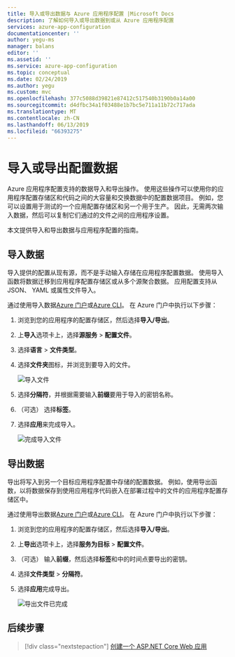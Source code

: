```yaml
---
title: 导入或导出数据与 Azure 应用程序配置 |Microsoft Docs
description: 了解如何导入或导出数据到或从 Azure 应用程序配置
services: azure-app-configuration
documentationcenter: ''
author: yegu-ms
manager: balans
editor: ''
ms.assetid: ''
ms.service: azure-app-configuration
ms.topic: conceptual
ms.date: 02/24/2019
ms.author: yegu
ms.custom: mvc
ms.openlocfilehash: 377c5088d39821e87412c517540b3190b0a14a00
ms.sourcegitcommit: d4dfbc34a1f03488e1b7bc5e711a11b72c717ada
ms.translationtype: MT
ms.contentlocale: zh-CN
ms.lasthandoff: 06/13/2019
ms.locfileid: "66393275"
---
```

# <a name="import-or-export-configuration-data"></a>导入或导出配置数据

Azure 应用程序配置支持的数据导入和导出操作。 使用这些操作可以使用你的应用程序配置存储区和代码之间的大容量和交换数据中的配置数据项目。 例如，您可以设置用于测试的一个应用配置存储区和另一个用于生产。 因此，无需两次输入数据，然后可以复制它们通过的文件之间的应用程序设置。

本文提供导入和导出数据与应用程序配置的指南。

## <a name="import-data"></a>导入数据

导入提供的配置从现有源，而不是手动输入存储在应用程序配置数据。 使用导入函数将数据迁移到应用程序配置存储区或从多个源聚合数据。 应用配置支持从 JSON、 YAML 或属性文件导入。

通过使用导入数据[Azure 门户](https://portal.azure.com)或[Azure CLI](./scripts/cli-import.md)。 在 Azure 门户中执行以下步骤：

1. 浏览到您的应用程序的配置存储区，然后选择**导入/导出**。

2. 上**导入**选项卡上，选择**源服务** > **配置文件**。

3. 选择**语言** > **文件类型**。

4. 选择**文件夹**图标，并浏览到要导入的文件。

    ![导入文件](./media/import-file.png)

5. 选择**分隔符**，并根据需要输入**前缀**要用于导入的密钥名称。

6. （可选） 选择**标签**。

7. 选择**应用**来完成导入。

    ![完成导入文件](./media/import-file-complete.png)

## <a name="export-data"></a>导出数据

导出将写入到另一个目标应用程序配置中存储的配置数据。 例如，使用导出函数，以将数据保存到使用应用程序代码嵌入在部署过程中的文件的应用程序配置存储区中。

通过使用导出数据[Azure 门户](https://portal.azure.com)或[Azure CLI](./scripts/cli-export.md)。 在 Azure 门户中执行以下步骤：

1. 浏览到您的应用程序的配置存储区，然后选择**导入/导出**。

2. 上**导出**选项卡上，选择**服务为目标** > **配置文件**。

3. （可选） 输入**前缀**，然后选择**标签**和中的时间点要导出的密钥。

4. 选择**文件类型** > **分隔符**。

5. 选择**应用**完成导出。

    ![导出文件已完成](./media/export-file-complete.png)

## <a name="next-steps"></a>后续步骤

> [!div class="nextstepaction"]
> [创建一个 ASP.NET Core Web 应用](./quickstart-aspnet-core-app.md)  
